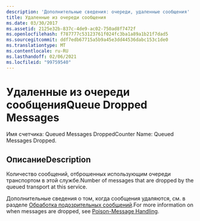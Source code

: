 ```yaml
---
description: 'Дополнительные сведения: очереди, удаленные сообщения'
title: Удаленные из очереди сообщения
ms.date: 03/30/2017
ms.assetid: 2125e32b-837c-4de9-ac02-750ad8f7472f
ms.openlocfilehash: f787777c53123761f024fc3ba1a89a1b21f7dad5
ms.sourcegitcommit: ddf7edb67715a5b9a45e3dd44536dabc153c1de0
ms.translationtype: MT
ms.contentlocale: ru-RU
ms.lasthandoff: 02/06/2021
ms.locfileid: "99759540"
---
```

# <a name="queue-dropped-messages"></a><span data-ttu-id="8c379-103">Удаленные из очереди сообщения</span><span class="sxs-lookup"><span data-stu-id="8c379-103">Queue Dropped Messages</span></span>

<span data-ttu-id="8c379-104">Имя счетчика: Queued Messages Dropped</span><span class="sxs-lookup"><span data-stu-id="8c379-104">Counter Name: Queued Messages Dropped.</span></span>  
  
## <a name="description"></a><span data-ttu-id="8c379-105">Описание</span><span class="sxs-lookup"><span data-stu-id="8c379-105">Description</span></span>  

 <span data-ttu-id="8c379-106">Количество сообщений, отброшенных использующим очереди транспортом в этой службе.</span><span class="sxs-lookup"><span data-stu-id="8c379-106">Number of messages that are dropped by the queued transport at this service.</span></span>  
  
 <span data-ttu-id="8c379-107">Дополнительные сведения о том, когда сообщения удаляются, см. в разделе [Обработка подозрительных сообщений](../../feature-details/poison-message-handling.md).</span><span class="sxs-lookup"><span data-stu-id="8c379-107">For more information on when messages are dropped, see [Poison-Message Handling](../../feature-details/poison-message-handling.md).</span></span>
